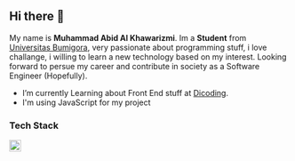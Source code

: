 ## Hi there 👋

My name is **Muhammad Abid Al Khawarizmi**. Im a **Student** from [Universitas Bumigora](https://universitasbumigora.ac.id), very passionate about programming stuff, i love challange, i willing to learn a new technology based on my interest. Looking forward to persue my career and contribute in society as a Software Engineer (Hopefully).  

- I’m currently Learning about Front End stuff at [Dicoding](https://www.dicoding.com). 
- I'm using JavaScript for my project

### Tech Stack
  <a href="#"><img align="left" alt="JavaScript" title="JavaScript" width="21px" src="https://upload.wikimedia.org/wikipedia/commons/9/99/Unofficial_JavaScript_logo_2.svg" /></a>
  <br>
  <br>

    
  


